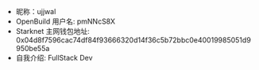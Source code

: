 - 昵称：ujjwal  
- OpenBuild 用户名: pmNNcS8X
- Starknet 主网钱包地址: 0x04d8f7596cac74df84f93666320d14f36c5b72bbc0e40019985051d9950be55a
- 自我介绍: FullStack Dev
